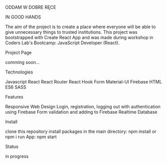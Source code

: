 ODDAM W DOBRE RĘCE

IN GOOD HANDS

The aim of the project is to create a place where everyone will be able to give unnecessary things to trusted institutions. This project was bootstrapped with Create React App and was made during workshop in Coders Lab's Bootcamp: JavaScript Developer (React).

Project Page

comming soon...

Technologies

Javascript
React
React Router
React Hook Form
Material-UI
Firebase
HTML
ES6
SASS

Features

Responsive Web Design
Login, registration, logging out with authentication using Firebase
Form validation and adding to Firebase Realtime Database

Install

clone this repository
install packages in the main directory: npm install or npm i
run App: npm start

Status

in progress
